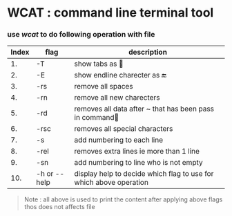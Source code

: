 # WCAT : command line terminal tool

### use  ***wcat*** to do following operation with file

| Index | flag | description |
|---|---|---|
|1.|-T|show tabs as 💊|
|2.|-E|show endline charecter as 🔚 |
|3.|-rs|remove all spaces |
|4.|-rn|remove all new charecters|
|5.|-rd|removes all data after ~ that has been pass in command💊|
|6.|-rsc|removes all special characters|
|7.|-s|add numbering to each line|
|8.|-rel|removes extra lines ie more than 1 line |
|9.|-sn|add numbering to line who is not empty |
|10.|-h or --help|display help to decide which flag to use for which above operation|

>Note : all above is used to print the content after applying above flags thos does not affects file
